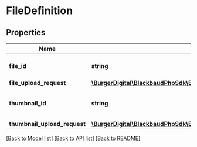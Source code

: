 # FileDefinition

## Properties
Name | Type | Description | Notes
------------ | ------------- | ------------- | -------------
**file_id** | **string** | The identifier of the file. | [optional] 
**file_upload_request** | [**\BurgerDigital\BlackbaudPhpSdk\BurgerDigital\BlackbaudPhpSdk\Models\RequestMetaData**](RequestMetaData.md) |  | [optional] 
**thumbnail_id** | **string** | The identifier of the thumbnail. | [optional] 
**thumbnail_upload_request** | [**\BurgerDigital\BlackbaudPhpSdk\BurgerDigital\BlackbaudPhpSdk\Models\RequestMetaData**](RequestMetaData.md) |  | [optional] 

[[Back to Model list]](../../README.md#documentation-for-models) [[Back to API list]](../../README.md#documentation-for-api-endpoints) [[Back to README]](../../README.md)

